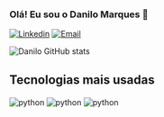 ### Olá! Eu sou o Danilo Marques 👋

[![Linkedin](https://img.shields.io/badge/LinkedIn-0077B5?style=for-the-badge&logo=linkedin&logoColor=white)](https://www.linkedin.com/in/danilo-lima-5685b114b/)
[![Email](https://img.shields.io/badge/Microsoft_Outlook-0078D4?style=for-the-badge&logo=microsoft-outlook&logoColor=white)](mailto:dan_cml@hotmail.com)

![Danilo GitHub stats](https://github-readme-stats.vercel.app/api?username=dan-cml&show_icons=true&theme=transparent)

## Tecnologias mais usadas

<div stryle="display: inline_block">
<img align="center" alt="python" src="https://img.shields.io/badge/Python-14354C?style=for-the-badge&logo=python&logoColor=white" /> 
<img align="center" alt="python" src="https://img.shields.io/badge/.NET-5C2D91?style=for-the-badge&logo=.net&logoColor=white" /> 
<img align="center" alt="python" src="https://img.shields.io/badge/C%23-239120?style=for-the-badge&logo=c-sharp&logoColor=white" />
</div><br/>
